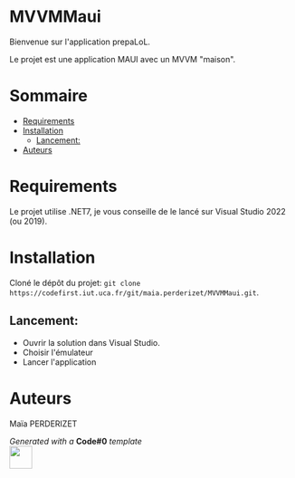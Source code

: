 # MVVMMaui

Bienvenue sur l'application prepaLoL.

Le projet est une application MAUI avec un MVVM "maison".

# Sommaire

- [Requirements](#requirements)
- [Installation](#installation)
    - [Lancement:](#lancement)
- [Auteurs](#auteurs)

# Requirements

Le projet utilise .NET7, je vous conseille de le lancé sur Visual Studio 2022 (ou 2019).

# Installation

Cloné le dépôt du projet: ```git clone https://codefirst.iut.uca.fr/git/maia.perderizet/MVVMMaui.git```.

## Lancement:

- Ouvrir la solution dans Visual Studio.
- Choisir l'émulateur
- Lancer l'application

# Auteurs
Maïa PERDERIZET

_Generated with a_ **Code#0** _template_  
<img src="Documentation/doc_images/CodeFirst.png" height=40/>   
